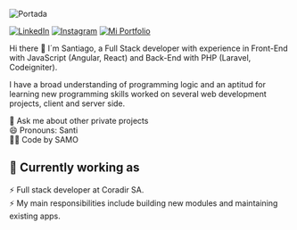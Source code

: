 ![Portada](https://media.licdn.com/dms/image/D4D16AQF6MI3XsoIIGw/profile-displaybackgroundimage-shrink_350_1400/0/1709218598319?e=1723075200&v=beta&t=kxdvAJSdhLD978Bk4WKZb5fWEmcrZLQNzSapRUUpv0o)

[![LinkedIn](https://img.shields.io/badge/LinkedIn-0077B5?style=for-the-badge&logo=linkedin&logoColor=white)](https://www.linkedin.com/in/sam692160/)
[![Instagram](https://img.shields.io/badge/Instagram-E4405F?style=for-the-badge&logo=instagram&logoColor=white)](https://www.instagram.com/tu_usuario)
[![Mi Portfolio](https://img.shields.io/badge/Portfolio-Visítalo-orange?style=for-the-badge)](https://portfolio-samo.web.app/index.html)

Hi there 👋 I´m Santiago, a Full Stack developer with experience in Front-End with JavaScript (Angular, React) and Back-End with PHP (Laravel, Codeigniter). 

I have a broad understanding of programming logic and an aptitud for learning new programming skills worked on several web development projects, client and server side.

💬 Ask me about other private projects <br>
😄 Pronouns: Santi <br>
🧑‍🚀 Code by SAMO <br>
  
## 📌 Currently working as <br>
⚡ Full stack developer at Coradir SA. <br>
⚡ My main responsibilities include building new modules and maintaining existing apps. <br>
